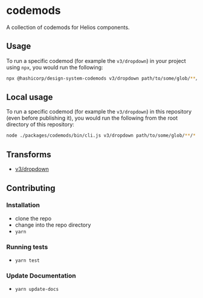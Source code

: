 # codemods

A collection of codemods for Helios components.

## Usage

To run a specific codemod (for example the `v3/dropdown`) in your project using `npx`, you would run the following:

```bash
npx @hashicorp/design-system-codemods v3/dropdown path/to/some/glob/**/*.hbs
```

## Local usage

To run a specific codemod (for example the `v3/dropdown`) in this repository (even before publishing it), you would run the following from the root directory of this repository:

```bash
node ./packages/codemods/bin/cli.js v3/dropdown path/to/some/glob/**/*.hbs
```

## Transforms

<!--TRANSFORMS_START-->
* [v3/dropdown](transforms/v3/dropdown/README.md)
<!--TRANSFORMS_END-->

## Contributing

### Installation

* clone the repo
* change into the repo directory
* `yarn`

### Running tests

* `yarn test`

### Update Documentation

* `yarn update-docs`
